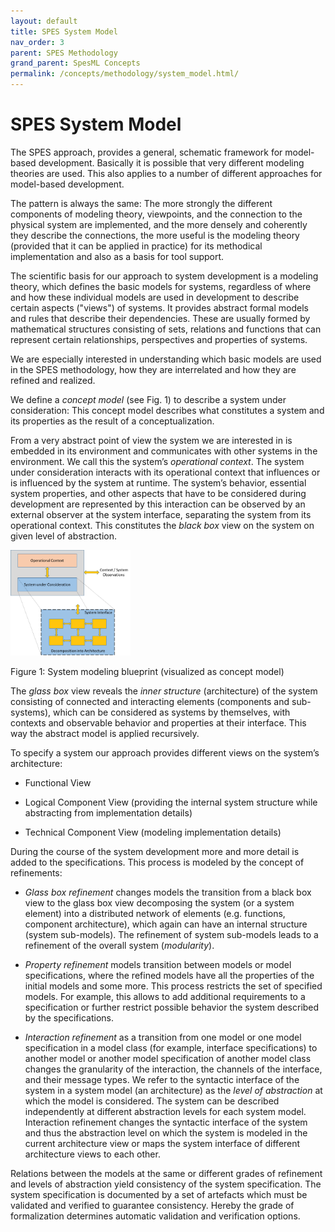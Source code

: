 ```yaml
---
layout: default
title: SPES System Model
nav_order: 3
parent: SPES Methodology
grand_parent: SpesML Concepts
permalink: /concepts/methodology/system_model.html/
---
```

# SPES System Model

The SPES approach, provides a general, schematic framework for
model-based development. Basically it is possible that very different
modeling theories are used. This also applies to a number of different
approaches for model-based development.

The pattern is always the same: The more strongly the different
components of modeling theory, viewpoints, and the connection to the
physical system are implemented, and the more densely and coherently
they describe the connections, the more useful is the modeling theory
(provided that it can be applied in practice) for its methodical
implementation and also as a basis for tool support.

The scientific basis for our approach to system development is a
modeling theory, which defines the basic models for systems, regardless
of where and how these individual models are used in development to
describe certain aspects ("views") of systems. It provides abstract
formal models and rules that describe their dependencies. These are
usually formed by mathematical structures consisting of sets, relations
and functions that can represent certain relationships, perspectives and
properties of systems.

We are especially interested in understanding which basic models are
used in the SPES methodology, how they are interrelated and how they are
refined and realized.

We define a *concept model* (see Fig. 1) to describe a system under
consideration: This concept model describes what constitutes a system
and its properties as the result of a conceptualization.

From a very abstract point of view the system we are interested in is
embedded in its environment and communicates with other systems in the
environment. We call this the system’s *operational context*. The system
under consideration interacts with its operational context that
influences or is influenced by the system at runtime. The system’s
behavior, essential system properties, and other aspects that have to be
considered during development are represented by this interaction can be
observed by an external observer at the system interface, separating the
system from its operational context. This constitutes the *black box*
view on the system on given level of abstraction.

<img src="./images/spesml_system_model/image1.png" style="width:2.0 in;height:1.762in" />

Figure 1: System modeling blueprint (visualized as concept model)

The *glass box* view reveals the *inner structure* (architecture) of the
system consisting of connected and interacting elements (components and
sub-systems), which can be considered as systems by themselves, with
contexts and observable behavior and properties at their interface. This
way the abstract model is applied recursively.

To specify a system our approach provides different views on the
system’s architecture:

-   Functional View

-   Logical Component View (providing the internal system structure
    while abstracting from implementation details)

-   Technical Component View (modeling implementation details)

During the course of the system development more and more detail is
added to the specifications. This process is modeled by the concept of
refinements:

-   *Glass box refinement* changes models the transition from a black
    box view to the glass box view decomposing the system (or a system
    element) into a distributed network of elements (e.g. functions,
    component architecture), which again can have an internal structure
    (system sub-models). The refinement of system sub-models leads to a
    refinement of the overall system (*modularity*).

-   *Property refinement* models transition between models or model
    specifications, where the refined models have all the properties of
    the initial models and some more. This process restricts the set of
    specified models. For example, this allows to add additional
    requirements to a specification or further restrict possible
    behavior the system described by the specifications.

-   *Interaction refinement* as a transition from one model or one model
    specification in a model class (for example, interface
    specifications) to another model or another model specification of
    another model class changes the granularity of the interaction, the
    channels of the interface, and their message types. We refer to the
    syntactic interface of the system in a system model (an
    architecture) as the *level of abstraction* at which the model is
    considered. The system can be described independently at different
    abstraction levels for each system model. Interaction refinement
    changes the syntactic interface of the system and thus the
    abstraction level on which the system is modeled in the current
    architecture view or maps the system interface of different
    architecture views to each other.

Relations between the models at the same or different grades of
refinement and levels of abstraction yield consistency of the system
specification. The system specification is documented by a set of
artefacts which must be validated and verified to guarantee consistency.
Hereby the grade of formalization determines automatic validation and
verification options.
